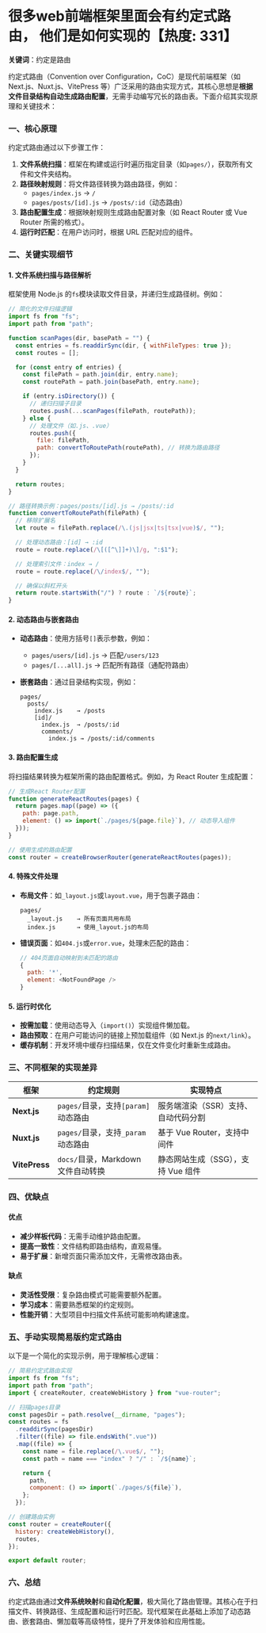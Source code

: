 # 很多web前端框架里面会有约定式路由， 他们是如何实现的【热度: 331】

**关键词**：约定是路由

约定式路由（Convention over Configuration，CoC）是现代前端框架（如 Next.js、Nuxt.js、VitePress 等）广泛采用的路由实现方式，其核心思想是**根据文件目录结构自动生成路由配置**，无需手动编写冗长的路由表。下面介绍其实现原理和关键技术：

### **一、核心原理**

约定式路由通过以下步骤工作：

1. **文件系统扫描**：框架在构建或运行时遍历指定目录（如`pages/`），获取所有文件和文件夹结构。
2. **路径映射规则**：将文件路径转换为路由路径，例如：
   - `pages/index.js` → `/`
   - `pages/posts/[id].js` → `/posts/:id`（动态路由）
3. **路由配置生成**：根据映射规则生成路由配置对象（如 React Router 或 Vue Router 所需的格式）。
4. **运行时匹配**：在用户访问时，根据 URL 匹配对应的组件。

### **二、关键实现细节**

#### **1. 文件系统扫描与路径解析**

框架使用 Node.js 的`fs`模块读取文件目录，并递归生成路径树。例如：

```javascript
// 简化的文件扫描逻辑
import fs from "fs";
import path from "path";

function scanPages(dir, basePath = "") {
  const entries = fs.readdirSync(dir, { withFileTypes: true });
  const routes = [];

  for (const entry of entries) {
    const filePath = path.join(dir, entry.name);
    const routePath = path.join(basePath, entry.name);

    if (entry.isDirectory()) {
      // 递归扫描子目录
      routes.push(...scanPages(filePath, routePath));
    } else {
      // 处理文件（如.js、.vue）
      routes.push({
        file: filePath,
        path: convertToRoutePath(routePath), // 转换为路由路径
      });
    }
  }

  return routes;
}

// 路径转换示例：pages/posts/[id].js → /posts/:id
function convertToRoutePath(filePath) {
  // 移除扩展名
  let route = filePath.replace(/\.(js|jsx|ts|tsx|vue)$/, "");

  // 处理动态路由：[id] → :id
  route = route.replace(/\[([^\]]+)\]/g, ":$1");

  // 处理索引文件：index → /
  route = route.replace(/\/index$/, "");

  // 确保以斜杠开头
  return route.startsWith("/") ? route : `/${route}`;
}
```

#### **2. 动态路由与嵌套路由**

- **动态路由**：使用方括号`[]`表示参数，例如：

  - `pages/users/[id].js` → 匹配`/users/123`
  - `pages/[...all].js` → 匹配所有路径（通配符路由）

- **嵌套路由**：通过目录结构实现，例如：
  ```
  pages/
    posts/
      index.js    → /posts
      [id]/
        index.js  → /posts/:id
        comments/
          index.js → /posts/:id/comments
  ```

#### **3. 路由配置生成**

将扫描结果转换为框架所需的路由配置格式。例如，为 React Router 生成配置：

```javascript
// 生成React Router配置
function generateReactRoutes(pages) {
  return pages.map((page) => ({
    path: page.path,
    element: () => import(`./pages/${page.file}`), // 动态导入组件
  }));
}

// 使用生成的路由配置
const router = createBrowserRouter(generateReactRoutes(pages));
```

#### **4. 特殊文件处理**

- **布局文件**：如`_layout.js`或`layout.vue`，用于包裹子路由：

  ```
  pages/
    _layout.js    → 所有页面共用布局
    index.js      → 使用_layout.js的布局
  ```

- **错误页面**：如`404.js`或`error.vue`，处理未匹配的路由：
  ```javascript
  // 404页面自动映射到未匹配的路由
  {
    path: '*',
    element: <NotFoundPage />
  }
  ```

#### **5. 运行时优化**

- **按需加载**：使用动态导入（`import()`）实现组件懒加载。
- **路由预取**：在用户可能访问的链接上预加载组件（如 Next.js 的`next/link`）。
- **缓存机制**：开发环境中缓存扫描结果，仅在文件变化时重新生成路由。

### **三、不同框架的实现差异**

| 框架          | 约定规则                            | 实现特点                            |
| ------------- | ----------------------------------- | ----------------------------------- |
| **Next.js**   | `pages/`目录，支持`[param]`动态路由 | 服务端渲染（SSR）支持、自动代码分割 |
| **Nuxt.js**   | `pages/`目录，支持`_param`动态路由  | 基于 Vue Router，支持中间件         |
| **VitePress** | `docs/`目录，Markdown 文件自动转换  | 静态网站生成（SSG），支持 Vue 组件  |

### **四、优缺点**

#### **优点**

- **减少样板代码**：无需手动维护路由配置。
- **提高一致性**：文件结构即路由结构，直观易懂。
- **易于扩展**：新增页面只需添加文件，无需修改路由表。

#### **缺点**

- **灵活性受限**：复杂路由模式可能需要额外配置。
- **学习成本**：需要熟悉框架的约定规则。
- **性能开销**：大型项目中扫描文件系统可能影响构建速度。

### **五、手动实现简易版约定式路由**

以下是一个简化的实现示例，用于理解核心逻辑：

```javascript
// 简易约定式路由实现
import fs from "fs";
import path from "path";
import { createRouter, createWebHistory } from "vue-router";

// 扫描pages目录
const pagesDir = path.resolve(__dirname, "pages");
const routes = fs
  .readdirSync(pagesDir)
  .filter((file) => file.endsWith(".vue"))
  .map((file) => {
    const name = file.replace(/\.vue$/, "");
    const path = name === "index" ? "/" : `/${name}`;

    return {
      path,
      component: () => import(`./pages/${file}`),
    };
  });

// 创建路由实例
const router = createRouter({
  history: createWebHistory(),
  routes,
});

export default router;
```

### **六、总结**

约定式路由通过**文件系统映射**和**自动化配置**，极大简化了路由管理。其核心在于扫描文件、转换路径、生成配置和运行时匹配。现代框架在此基础上添加了动态路由、嵌套路由、懒加载等高级特性，提升了开发体验和应用性能。